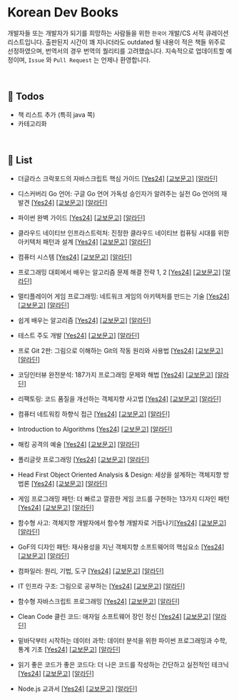 # Korean Dev Books

개발자들 또는 개발자가 되기를 희망하는 사람들을 위한 `한국어` 개발/CS 서적 큐레이션 리스트입니다. 출판된지 시간이 꽤 지나더라도 outdated 될 내용이 적은 책들 위주로 선정하였으며, 번역서의 경우 번역의 퀄리티를 고려했습니다. 지속적으로 업데이트할 예정이며, `Issue` 와 `Pull Request` 는 언제나 환영합니다.

</br>

## :memo: Todos

* 책 리스트 추가 (특히 java 쪽)
* 카테고리화

</br>

## :book: List

* 더글라스 크락포드의 자바스크립트 핵심 가이드 [\[Yes24\]](http://www.yes24.com/24/goods/3071412) [\[교보문고\]](http://www.kyobobook.co.kr/product/detailViewKor.laf?mallGb=KOR&ejkGb=KOR&barcode=9788979145984) [\[알라딘\]](https://www.aladin.co.kr/shop/wproduct.aspx?ItemId=2608820)

* 디스커버리 Go 언어: 구글 Go 언어 가독성 승인자가 알려주는 실전 Go 언어의 재발견 [\[Yes24\]](http://www.yes24.com/24/Goods/24759320) [\[교보문고\]](http://www.kyobobook.co.kr/product/detailViewKor.laf?ejkGb=KOR&mallGb=KOR&barcode=9788968482687) [\[알라딘\]](https://www.aladin.co.kr/shop/wproduct.aspx?ItemId=78786120)

* 파이썬 완벽 가이드 [\[Yes24\]](http://www.yes24.com/24/Goods/6694057) [\[교보문고\]](http://www.kyobobook.co.kr/product/detailViewKor.laf?ejkGb=KOR&mallGb=KOR&barcode=9788966260256) [\[알라딘\]](https://www.aladin.co.kr/shop/wproduct.aspx?ItemId=16118771)

* 클라우드 네이티브 인프라스트럭처: 진정한 클라우드 네이티브 컴퓨팅 시대를 위한 아키텍처 패턴과 설계 [\[Yes24\]](http://www.yes24.com/24/goods/64467321) [\[교보문고\]](http://www.kyobobook.co.kr/product/detailViewKor.laf?ejkGb=KOR&mallGb=KOR&barcode=9791196203740) [\[알라딘\]](https://www.aladin.co.kr/shop/wproduct.aspx?ItemId=168337225)

* 컴퓨터 시스템 [\[Yes24\]](http://www.yes24.com/24/goods/31950404) [\[교보문고\]](http://www.kyobobook.co.kr/product/detailViewKor.laf?ejkGb=KOR&mallGb=KOR&barcode=9791185475219) [\[알라딘\]](https://www.aladin.co.kr/shop/wproduct.aspx?ItemId=91589572)

* 프로그래밍 대회에서 배우는 알고리즘 문제 해결 전략 1, 2 [\[Yes24\]](http://www.yes24.com/24/goods/8006522) [\[교보문고\]](http://www.kyobobook.co.kr/product/detailViewKor.laf?ejkGb=KOR&mallGb=KOR&barcode=9788966260546) [\[알라딘\]](https://www.aladin.co.kr/shop/wproduct.aspx?ItemId=21089176)

* 멀티플레이어 게임 프로그래밍: 네트워크 게임의 아키텍처를 만드는 기술 [\[Yes24\]](http://www.yes24.com/24/Goods/38868446) [\[교보문고\]](http://www.kyobobook.co.kr/product/detailViewKor.laf?ejkGb=KOR&mallGb=KOR&barcode=9791160501445) [\[알라딘\]](https://www.aladin.co.kr/shop/wproduct.aspx?ItemId=107574498)

* 쉽게 배우는 알고리즘 [\[Yes24\]](http://www.yes24.com/24/goods/58154784) [\[교보문고\]](http://www.kyobobook.co.kr/product/detailViewKor.laf?ejkGb=KOR&mallGb=KOR&barcode=9791156643753) [\[알라딘\]](https://www.aladin.co.kr/shop/wproduct.aspx?ItemId=131688391)

* 테스트 주도 개발 [\[Yes24\]](http://www.yes24.com/24/Goods/12246033) [\[교보문고\]](http://www.kyobobook.co.kr/product/detailViewKor.laf?ejkGb=KOR&mallGb=KOR&barcode=9788966261024) [\[알라딘\]](https://www.aladin.co.kr/shop/wproduct.aspx?ItemId=37469717)

* 프로 Git 2판: 그림으로 이해하는 Git의 작동 원리와 사용법 [\[Yes24\]](http://www.yes24.com/24/Goods/24841824) [\[교보문고\]](http://www.kyobobook.co.kr/product/detailViewKor.laf?ejkGb=KOR&mallGb=KOR&barcode=9788966261789) [\[알라딘\]](https://www.aladin.co.kr/shop/wproduct.aspx?ItemId=79232604)

* 코딩인터뷰 완전분석: 187가지 프로그래밍 문제와 해법 [\[Yes24\]](http://www.yes24.com/24/Goods/44305533) [\[교보문고\]](http://www.kyobobook.co.kr/product/detailViewKor.laf?ejkGb=KOR&mallGb=KOR&barcode=9788966263080) [\[알라딘\]](https://www.aladin.co.kr/shop/wproduct.aspx?ItemId=115116545)

* 리팩토링: 코드 품질을 개선하는 객체지향 사고법 [\[Yes24\]](http://www.yes24.com/24/Goods/7951038) [\[교보문고\]](http://www.kyobobook.co.kr/product/detailViewKor.laf?ejkGb=KOR&mallGb=KOR&barcode=9788979149715) [\[알라딘\]](https://www.aladin.co.kr/shop/wproduct.aspx?ItemId=20793053)

* 컴퓨터 네트워킹 하향식 접근 [\[Yes24\]](http://www.yes24.com/24/goods/45543957) [\[교보문고\]](http://www.kyobobook.co.kr/product/detailViewKor.laf?ejkGb=KOR&mallGb=KOR&barcode=9791185475318) [\[알라딘\]](https://www.aladin.co.kr/shop/wproduct.aspx?ItemId=117081020)

* Introduction to Algorithms [\[Yes24\]](http://www.yes24.com/24/Goods/13776831) [\[교보문고\]](http://www.kyobobook.co.kr/product/detailViewKor.laf?ejkGb=KOR&mallGb=KOR&barcode=9791156641131) [\[알라딘\]](https://www.aladin.co.kr/shop/wproduct.aspx?ItemId=43636357)

* 해킹 공격의 예술 [\[Yes24\]](http://www.yes24.com/24/Goods/3734711) [\[교보문고\]](http://www.kyobobook.co.kr/product/detailViewKor.laf?ejkGb=KOR&mallGb=KOR&barcode=9788960771260) [\[알라딘\]](https://www.aladin.co.kr/shop/wproduct.aspx?ItemId=6572064)

* 폴리글랏 프로그래밍 [\[Yes24\]](http://www.yes24.com/24/Goods/12204890) [\[교보문고\]](http://www.kyobobook.co.kr/product/detailViewKor.laf?ejkGb=KOR&mallGb=KOR&barcode=9788968480867) [\[알라딘\]](https://www.aladin.co.kr/shop/wproduct.aspx?ItemId=37204348)

* Head First Object Oriented Analysis & Design: 세상을 설계하는 객체지향 방법론 [\[Yes24\]](http://www.yes24.com/24/goods/2593582) [\[교보문고\]](http://www.kyobobook.co.kr/product/detailViewKor.laf?ejkGb=KOR&mallGb=KOR&barcode=9788979144949) [\[알라딘\]](https://www.aladin.co.kr/shop/wproduct.aspx?ItemId=925897)

* 게임 프로그래밍 패턴: 더 빠르고 깔끔한 게임 코드를 구현하는 13가지 디자인 패턴 [\[Yes24\]](http://www.yes24.com/24/goods/27767709) [\[교보문고\]](http://www.kyobobook.co.kr/product/detailViewKor.laf?ejkGb=KOR&mallGb=KOR&barcode=9788968482878) [\[알라딘\]](https://www.aladin.co.kr/shop/wproduct.aspx?ItemId=84101386)

* 함수형 사고: 객체지향 개발자에서 함수형 개발자로 거듭나기[\[Yes24\]](http://www.yes24.com/24/Goods/29029252) [\[교보문고\]](http://www.kyobobook.co.kr/product/detailViewKor.laf?ejkGb=KOR&mallGb=KOR&barcode=9788968482960) [\[알라딘\]](https://www.aladin.co.kr/shop/wproduct.aspx?ItemId=85956851)

* GoF의 디자인 패턴: 재사용성을 지닌 객체지향 소프트웨어의 핵심요소 [\[Yes24\]](http://www.yes24.com/24/Goods/17525598) [\[교보문고\]](http://www.kyobobook.co.kr/product/detailViewKor.laf?ejkGb=KOR&mallGb=KOR&barcode=9791195444953) [\[알라딘\]](https://www.aladin.co.kr/shop/wproduct.aspx?ItemId=56051596)

* 컴파일러: 원리, 기법, 도구 [\[Yes24\]](http://www.yes24.com/24/goods/3360617) [\[교보문고\]](http://www.kyobobook.co.kr/product/detailViewKor.laf?ejkGb=KOR&mallGb=KOR&barcode=9788945076069) [\[알라딘\]](https://www.aladin.co.kr/shop/wproduct.aspx?ItemId=3550559)

* IT 인프라 구조: 그림으로 공부하는 [\[Yes24\]](http://www.yes24.com/24/Goods/19041948) [\[교보문고\]](http://www.kyobobook.co.kr/product/detailViewKor.laf?ejkGb=KOR&mallGb=KOR&barcode=9791185890265) [\[알라딘\]](https://www.aladin.co.kr/shop/wproduct.aspx?ItemId=62754081)

* 함수형 자바스크립트 프로그래밍 [\[Yes24\]](http://www.yes24.com/24/goods/56885507) [\[교보문고\]](http://www.kyobobook.co.kr/product/detailViewKor.laf?ejkGb=KOR&mallGb=KOR&barcode=9788966262120) [\[알라딘\]](https://www.aladin.co.kr/shop/wproduct.aspx?ItemId=123715872)

* Clean Code 클린 코드: 애자일 소프트웨어 장인 정신 [\[Yes24\]](http://www.yes24.com/24/goods/11681152) [\[교보문고\]](http://www.kyobobook.co.kr/product/detailViewKor.laf?ejkGb=KOR&mallGb=KOR&barcode=9788966260959) [\[알라딘\]](https://www.aladin.co.kr/shop/wproduct.aspx?ItemId=34083680)

* 밑바닥부터 시작하는 데이터 과학: 데이터 분석을 위한 파이썬 프로그래밍과 수학, 통계 기초 [\[Yes24\]](http://www.yes24.com/24/goods/27951467) [\[교보문고\]](http://www.kyobobook.co.kr/product/detailViewKor.laf?ejkGb=KOR&mallGb=KOR&barcode=9788966261819) [\[알라딘\]](https://www.aladin.co.kr/shop/wproduct.aspx?ItemId=84725482)

* 읽기 좋은 코드가 좋은 코드다: 더 나은 코드를 작성하는 간단하고 실전적인 테크닉 [\[Yes24\]](http://www.yes24.com/24/Goods/6692314) [\[교보문고\]](http://www.kyobobook.co.kr/product/detailViewKor.laf?ejkGb=KOR&mallGb=KOR&barcode=9788979149142) [\[알라딘\]](https://www.aladin.co.kr/shop/wproduct.aspx?ItemId=16108252)

* Node.js 교과서 [\[Yes24\]](http://www.yes24.com/24/goods/62597864) [\[교보문고\]](http://www.kyobobook.co.kr/product/detailViewKor.laf?ejkGb=KOR&mallGb=KOR&barcode=9791160505221) [\[알라딘\]](https://www.aladin.co.kr/shop/wproduct.aspx?ItemId=158379304)

</br>
